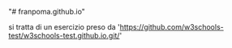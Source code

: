 "# franpoma.github.io" 

si tratta di un esercizio preso da  'https://github.com/w3schools-test/w3schools-test.github.io.git/'